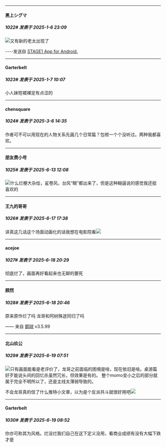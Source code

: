 ﻿
*****

####  黑上シグマ  
##### 1022#       发表于 2025-1-6 23:09

<img src="https://static.saraba1st.com/image/smiley/face2017/067.png" referrerpolicy="no-referrer">又有新的老太出现了

----发送自 [STAGE1 App for Android.](http://stage1.5j4m.com/?1.41)


*****

####  Garterbelt  
##### 1023#       发表于 2025-1-7 10:07

小人妹短裙裸足有点涩的

*****

####  chensquare  
##### 1024#       发表于 2025-3-6 14:35

作者可不可以用现在的人物关系先画几个日常篇？包袱一个个没听过。两种我都喜欢。

*****

####  朋友费小号  
##### 1025#       发表于 2025-6-13 12:08

<img src="https://static.stage1st.com/image/smiley/face2017/059.png" referrerpolicy="no-referrer">什么烂梗大杂烩，鲨卷风，台风“眼”都出来了，但是这种糊逼说的感觉我还挺喜欢的

*****

####  王九的哥哥  
##### 1026#       发表于 2025-6-17 17:38

讲真这几话这个场面动画化的话我想在电影院看<img src="https://static.stage1st.com/image/smiley/face2017/143.png" referrerpolicy="no-referrer">


*****

####  acejoe  
##### 1027#       发表于 2025-6-18 20:29

彻底烂了，画面再好看起来也无聊的要死


*****

####  顾然  
##### 1028#       发表于 2025-6-18 20:46

原来原作烂了吗 龙哥和阿树殊途同归了吗

—— 来自 [鹅球](https://www.pgyer.com/GcUxKd4w) v3.5.99


*****

####  北山玖公  
##### 1029#       发表于 2025-6-19 07:51

<img src="https://static.stage1st.com/image/smiley/face2017/067.png" referrerpolicy="no-referrer">只有画面能看是老评价了，龙哥之前面临的困境是啥，现在依旧是啥。桌游篇好歹能说头间的回忆杀虽然冗长，但效果是有的。
整个momo变小之后的部分就属于完全不明所以了，还是主线太薄弱导致的。

不会龙哥真的信了什么推特小文章，以为是个反派共斗就很好用吧<img src="https://static.stage1st.com/image/smiley/face2017/065.png" referrerpolicy="no-referrer">


*****

####  Garterbelt  
##### 1030#       发表于 2025-6-19 08:52

你亦可称其为风格。烂没烂我们自己在这下定义没用，看商业成绩有没有大幅下跌才是

